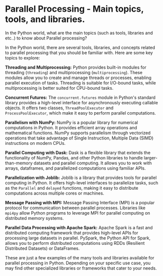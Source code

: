 # Parallel Processing - Main topics, tools, and libraries.

In the Python world, what are the main topics (such as tools, libraries and 
etc..) to know about Parallel processing? 

In the Python world, there are several tools, libraries, and concepts related 
to parallel processing that you should be familiar with. Here are some key 
topics to explore: 

**Threading and Multiprocessing:** Python provides built-in modules for 
threading (`threading`) and multiprocessing (`multiprocessing`). These 
modules allow you to create and manage threads or processes, enabling 
parallel execution of tasks. Threading is suitable for I/O-bound tasks, while 
multiprocessing is better suited for CPU-bound tasks. 

**Concurrent Futures:** The `concurrent.futures` module in Python's standard 
library provides a high-level interface for asynchronously executing callable 
objects. It offers two classes, `ThreadPoolExecutor` and `
ProcessPoolExecutor`, which make it easy to perform parallel computations. 

**Parallelism with NumPy:** NumPy is a popular library for numerical 
computations in Python. It provides efficient array operations and 
mathematical functions. NumPy supports parallelism through vectorized 
operations that take advantage of Single Instruction, Multiple Data (SIMD) 
instructions on modern CPUs. 

**Parallel Computing with Dask:** Dask is a flexible library that extends the 
functionality of NumPy, Pandas, and other Python libraries to handle larger-
than-memory datasets and parallel computing. It allows you to work with 
arrays, dataframes, and parallelized computations using familiar APIs. 

**Parallelization with Joblib:** Joblib is a library that provides tools for 
parallel computing in Python. It offers high-level interfaces to parallelize 
tasks, such as the `Parallel` and `delayed` functions, making it easy to 
distribute computations across multiple cores or machines. 

**Message Passing with MPI:** Message Passing Interface (MPI) is a popular 
protocol for communication between parallel processes. Libraries like `
mpi4py` allow Python programs to leverage MPI for parallel computing on 
distributed memory systems. 

**Parallel Data Processing with Apache Spark:** Apache Spark is a fast and 
distributed computing framework that provides high-level APIs for processing 
large datasets in parallel. PySpark, the Python API for Spark, allows you to 
perform distributed computations using RDDs (Resilient Distributed Datasets) 
or DataFrames. 

These are just a few examples of the many tools and libraries available for 
parallel processing in Python. Depending on your specific use case, you may 
find other specialized libraries or frameworks that cater to your needs. 
